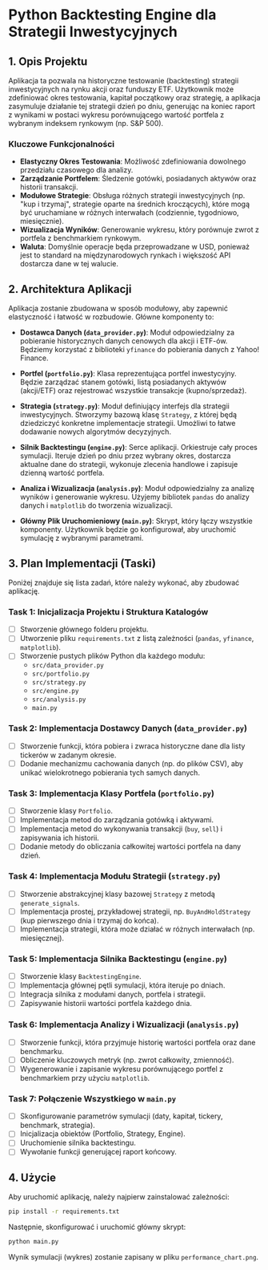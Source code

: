 # Python Backtesting Engine dla Strategii Inwestycyjnych

## 1. Opis Projektu

Aplikacja ta pozwala na historyczne testowanie (backtesting) strategii inwestycyjnych na rynku akcji oraz funduszy ETF. Użytkownik może zdefiniować okres testowania, kapitał początkowy oraz strategię, a aplikacja zasymuluje działanie tej strategii dzień po dniu, generując na koniec raport z wynikami w postaci wykresu porównującego wartość portfela z wybranym indeksem rynkowym (np. S&P 500).

### Kluczowe Funkcjonalności

*   **Elastyczny Okres Testowania**: Możliwość zdefiniowania dowolnego przedziału czasowego dla analizy.
*   **Zarządzanie Portfelem**: Śledzenie gotówki, posiadanych aktywów oraz historii transakcji.
*   **Modułowe Strategie**: Obsługa różnych strategii inwestycyjnych (np. "kup i trzymaj", strategie oparte na średnich kroczących), które mogą być uruchamiane w różnych interwałach (codziennie, tygodniowo, miesięcznie).
*   **Wizualizacja Wyników**: Generowanie wykresu, który porównuje zwrot z portfela z benchmarkiem rynkowym.
*   **Waluta**: Domyślnie operacje będa przeprowadzane w USD, ponieważ jest to standard na międzynarodowych rynkach i większość API dostarcza dane w tej walucie.

## 2. Architektura Aplikacji

Aplikacja zostanie zbudowana w sposób modułowy, aby zapewnić elastyczność i łatwość w rozbudowie. Główne komponenty to:

*   **Dostawca Danych (`data_provider.py`)**: Moduł odpowiedzialny za pobieranie historycznych danych cenowych dla akcji i ETF-ów. Będziemy korzystać z biblioteki `yfinance` do pobierania danych z Yahoo! Finance.

*   **Portfel (`portfolio.py`)**: Klasa reprezentująca portfel inwestycyjny. Będzie zarządzać stanem gotówki, listą posiadanych aktywów (akcji/ETF) oraz rejestrować wszystkie transakcje (kupno/sprzedaż).

*   **Strategia (`strategy.py`)**: Moduł definiujący interfejs dla strategii inwestycyjnych. Stworzymy bazową klasę `Strategy`, z której będą dziedziczyć konkretne implementacje strategii. Umożliwi to łatwe dodawanie nowych algorytmów decyzyjnych.

*   **Silnik Backtestingu (`engine.py`)**: Serce aplikacji. Orkiestruje cały proces symulacji. Iteruje dzień po dniu przez wybrany okres, dostarcza aktualne dane do strategii, wykonuje zlecenia handlowe i zapisuje dzienną wartość portfela.

*   **Analiza i Wizualizacja (`analysis.py`)**: Moduł odpowiedzialny za analizę wyników i generowanie wykresu. Użyjemy bibliotek `pandas` do analizy danych i `matplotlib` do tworzenia wizualizacji.

*   **Główny Plik Uruchomieniowy (`main.py`)**: Skrypt, który łączy wszystkie komponenty. Użytkownik będzie go konfigurował, aby uruchomić symulację z wybranymi parametrami.

## 3. Plan Implementacji (Taski)

Poniżej znajduje się lista zadań, które należy wykonać, aby zbudować aplikację.

### Task 1: Inicjalizacja Projektu i Struktura Katalogów
- [ ] Stworzenie głównego folderu projektu.
- [ ] Utworzenie pliku `requirements.txt` z listą zależności (`pandas`, `yfinance`, `matplotlib`).
- [ ] Stworzenie pustych plików Python dla każdego modułu:
  - `src/data_provider.py`
  - `src/portfolio.py`
  - `src/strategy.py`
  - `src/engine.py`
  - `src/analysis.py`
  - `main.py`

### Task 2: Implementacja Dostawcy Danych (`data_provider.py`)
- [ ] Stworzenie funkcji, która pobiera i zwraca historyczne dane dla listy tickerów w zadanym okresie.
- [ ] Dodanie mechanizmu cachowania danych (np. do plików CSV), aby unikać wielokrotnego pobierania tych samych danych.

### Task 3: Implementacja Klasy Portfela (`portfolio.py`)
- [ ] Stworzenie klasy `Portfolio`.
- [ ] Implementacja metod do zarządzania gotówką i aktywami.
- [ ] Implementacja metod do wykonywania transakcji (`buy`, `sell`) i zapisywania ich historii.
- [ ] Dodanie metody do obliczania całkowitej wartości portfela na dany dzień.

### Task 4: Implementacja Modułu Strategii (`strategy.py`)
- [ ] Stworzenie abstrakcyjnej klasy bazowej `Strategy` z metodą `generate_signals`.
- [ ] Implementacja prostej, przykładowej strategii, np. `BuyAndHoldStrategy` (kup pierwszego dnia i trzymaj do końca).
- [ ] Implementacja strategii, która może działać w różnych interwałach (np. miesięcznej).

### Task 5: Implementacja Silnika Backtestingu (`engine.py`)
- [ ] Stworzenie klasy `BacktestingEngine`.
- [ ] Implementacja głównej pętli symulacji, która iteruje po dniach.
- [ ] Integracja silnika z modułami danych, portfela i strategii.
- [ ] Zapisywanie historii wartości portfela każdego dnia.

### Task 6: Implementacja Analizy i Wizualizacji (`analysis.py`)
- [ ] Stworzenie funkcji, która przyjmuje historię wartości portfela oraz dane benchmarku.
- [ ] Obliczenie kluczowych metryk (np. zwrot całkowity, zmienność).
- [ ] Wygenerowanie i zapisanie wykresu porównującego portfel z benchmarkiem przy użyciu `matplotlib`.

### Task 7: Połączenie Wszystkiego w `main.py`
- [ ] Skonfigurowanie parametrów symulacji (daty, kapitał, tickery, benchmark, strategia).
- [ ] Inicjalizacja obiektów (Portfolio, Strategy, Engine).
- [ ] Uruchomienie silnika backtestingu.
- [ ] Wywołanie funkcji generującej raport końcowy.

## 4. Użycie

Aby uruchomić aplikację, należy najpierw zainstalować zależności:
```bash
pip install -r requirements.txt
```

Następnie, skonfigurować i uruchomić główny skrypt:
```bash
python main.py
```
Wynik symulacji (wykres) zostanie zapisany w pliku `performance_chart.png`.
